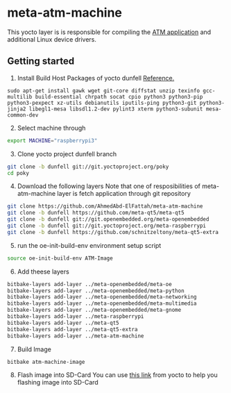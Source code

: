 # meta-atm-machine

This yocto layer is is responsible for compiling the [ATM application](https://github.com/AhmedAbd-ElFattah/ATM-Machine-GUI) and additional Linux device drivers.

## Getting started
1. Install Build Host Packages of yocto dunfell [Reference.](https://docs.yoctoproject.org/3.1.28/brief-yoctoprojectqs/brief-yoctoprojectqs.html#build-host-packages)

```
sudo apt-get install gawk wget git-core diffstat unzip texinfo gcc-multilib build-essential chrpath socat cpio python3 python3-pip python3-pexpect xz-utils debianutils iputils-ping python3-git python3-jinja2 libegl1-mesa libsdl1.2-dev pylint3 xterm python3-subunit mesa-common-dev
```

2. Select machine through
```bash
export MACHINE="raspberrypi3"
```

3. Clone yocto project dunfell branch
```bash
git clone -b dunfell git://git.yoctoproject.org/poky
cd poky
```

4.  Download the following layers
Note that one of resposibilities of meta-atm-machine layer is fetch application through git repository
```bash
git clone https://github.com/AhmedAbd-ElFattah/meta-atm-machine
git clone -b dunfell https://github.com/meta-qt5/meta-qt5
git clone -b dunfell git://git.openembedded.org/meta-openembedded
git clone -b dunfell git://git.yoctoproject.org/meta-raspberrypi
git clone -b dunfell https://github.com/schnitzeltony/meta-qt5-extra
```

5. run the oe-init-build-env environment setup script
```bash
source oe-init-build-env ATM-Image
```

6. Add theese layers

```bash
bitbake-layers add-layer ../meta-openembedded/meta-oe
bitbake-layers add-layer ../meta-openembedded/meta-python
bitbake-layers add-layer ../meta-openembedded/meta-networking
bitbake-layers add-layer ../meta-openembedded/meta-multimedia
bitbake-layers add-layer ../meta-openembedded/meta-gnome
bitbake-layers add-layer ../meta-raspberrypi
bitbake-layers add-layer ../meta-qt5
bitbake-layers add-layer ../meta-qt5-extra
bitbake-layers add-layer ../meta-atm-machine
```
7. Build Image
```bash
bitbake atm-machine-image
```

8. Flash image into SD-Card
You can use [this link](https://docs.yoctoproject.org/dev/dev-manual/bmaptool.html) from yocto to help you flashing image into SD-Card
